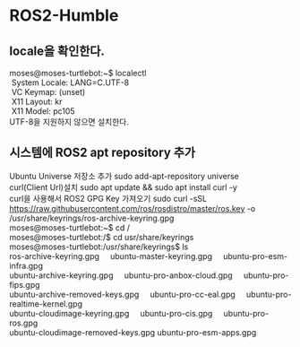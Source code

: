 # ROS2-Humble

## locale을 확인한다.
moses@moses-turtlebot:~$ localectl<br/>
&nbsp;System Locale: LANG=C.UTF-8<br/>
&nbsp;VC Keymap: (unset)<br/>
&nbsp;X11 Layout: kr<br/>
&nbsp;X11 Model: pc105<br/>
UTF-8을 지원하지 않으면 설치한다.

## 시스템에 ROS2 apt repository 추가
Ubuntu Universe 저장소 추가 sudo add-apt-repository universe<br/>
curl(Client Url)설치 sudo apt update && sudo apt install curl -y<br/>
curl을 사용해서 ROS2 GPG Key 가져오기 sudo curl -sSL https://raw.githubusercontent.com/ros/rosdistro/master/ros.key -o /usr/share/keyrings/ros-archive-keyring.gpg<br/>
moses@moses-turtlebot:~$ cd /<br/>
moses@moses-turtlebot:/$ cd usr/share/keyrings<br/>
moses@moses-turtlebot:/usr/share/keyrings$ ls<br/>
ros-archive-keyring.gpg &nbsp;&nbsp;&nbsp;            ubuntu-master-keyring.gpg &nbsp;&nbsp;&nbsp;   ubuntu-pro-esm-infra.gpg<br/>
ubuntu-archive-keyring.gpg &nbsp;&nbsp;&nbsp;         ubuntu-pro-anbox-cloud.gpg &nbsp;&nbsp;&nbsp; ubuntu-pro-fips.gpg<br/>
ubuntu-archive-removed-keys.gpg &nbsp;&nbsp;&nbsp;    ubuntu-pro-cc-eal.gpg &nbsp;&nbsp;&nbsp;      ubuntu-pro-realtime-kernel.gpg<br/>
ubuntu-cloudimage-keyring.gpg &nbsp;&nbsp;&nbsp;      ubuntu-pro-cis.gpg &nbsp;&nbsp;&nbsp;         ubuntu-pro-ros.gpg<br/>
ubuntu-cloudimage-removed-keys.gpg  ubuntu-pro-esm-apps.gpg<br/>








